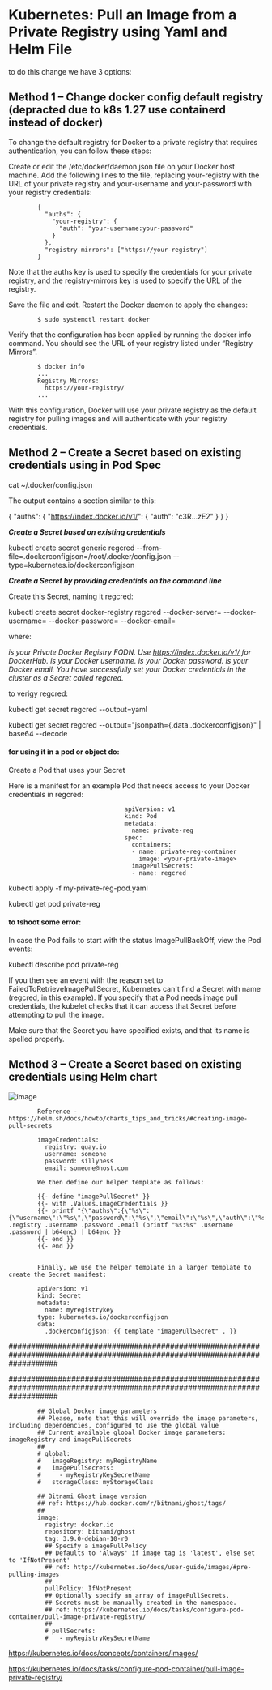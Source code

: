 

# Kubernetes: Pull an Image from a Private Registry using Yaml and Helm File
to do this change we have 3 options:

## Method 1 – Change docker config default registry (depracted due to k8s 1.27 use containerd instead of docker)

To change the default registry for Docker to a private registry that requires authentication, you can follow these steps:

Create or edit the /etc/docker/daemon.json file on your Docker host machine.
Add the following lines to the file, replacing your-registry with the URL of your private registry and your-username and your-password with your registry credentials:

            {
              "auths": {
                "your-registry": {
                  "auth": "your-username:your-password"
                }
              },
              "registry-mirrors": ["https://your-registry"]
            }

Note that the auths key is used to specify the credentials for your private registry, and the registry-mirrors key is used to specify the URL of the registry.

Save the file and exit.
Restart the Docker daemon to apply the changes:

            $ sudo systemctl restart docker
            
Verify that the configuration has been applied by running the docker info command. You should see the URL of your registry listed under “Registry Mirrors”.

            $ docker info
            ...
            Registry Mirrors:
              https://your-registry/
            ...

With this configuration, Docker will use your private registry as the default registry for pulling images and will authenticate with your registry credentials.


## Method 2 – Create a Secret based on existing credentials using in Pod Spec


cat ~/.docker/config.json

The output contains a section similar to this:


{
    "auths": {
        "https://index.docker.io/v1/": {
            "auth": "c3R...zE2"
        }
    }
}



***Create a Secret based on existing credentials***


kubectl create secret generic regcred     --from-file=.dockerconfigjson=/root/.docker/config.json     --type=kubernetes.io/dockerconfigjson



***Create a Secret by providing credentials on the command line***

Create this Secret, naming it regcred:

kubectl create secret docker-registry regcred --docker-server=<your-registry-server> --docker-username=<your-name> --docker-password=<your-pword> --docker-email=<your-email>

where:

_<your-registry-server> is your Private Docker Registry FQDN. Use https://index.docker.io/v1/ for DockerHub.
<your-name> is your Docker username.
<your-pword> is your Docker password.
<your-email> is your Docker email.
You have successfully set your Docker credentials in the cluster as a Secret called regcred._



to verigy regcred:


kubectl get secret regcred --output=yaml


kubectl get secret regcred --output="jsonpath={.data.\.dockerconfigjson}" | base64 --decode


#### for using it in a pod or object do:

Create a Pod that uses your Secret 

Here is a manifest for an example Pod that needs access to your Docker credentials in regcred:


                                    
                                    apiVersion: v1
                                    kind: Pod
                                    metadata:
                                      name: private-reg
                                    spec:
                                      containers:
                                      - name: private-reg-container
                                        image: <your-private-image>
                                      imagePullSecrets:
                                      - name: regcred
                                    
                                    

kubectl apply -f my-private-reg-pod.yaml


kubectl get pod private-reg


#### to tshoot some error:

In case the Pod fails to start with the status ImagePullBackOff, view the Pod events:


kubectl describe pod private-reg


If you then see an event with the reason set to FailedToRetrieveImagePullSecret, Kubernetes can't find a Secret with name (regcred, in this example). If you specify that a Pod needs image pull credentials, the kubelet checks that it can access that Secret before attempting to pull the image.

Make sure that the Secret you have specified exists, and that its name is spelled properly.


## Method 3 – Create a Secret based on existing credentials using Helm chart

![image](https://github.com/zizitizi/my-devops-Roadmap/assets/123273835/b652d4ea-6849-4a53-bff6-5ab361fbdb97)

            Reference - https://helm.sh/docs/howto/charts_tips_and_tricks/#creating-image-pull-secrets
            
            imageCredentials:
              registry: quay.io
              username: someone
              password: sillyness
              email: someone@host.com
              
            We then define our helper template as follows:
            
            {{- define "imagePullSecret" }}
            {{- with .Values.imageCredentials }}
            {{- printf "{\"auths\":{\"%s\":{\"username\":\"%s\",\"password\":\"%s\",\"email\":\"%s\",\"auth\":\"%s\"}}}" .registry .username .password .email (printf "%s:%s" .username .password | b64enc) | b64enc }}
            {{- end }}
            {{- end }}
            
            
            Finally, we use the helper template in a larger template to create the Secret manifest:
            
            apiVersion: v1
            kind: Secret
            metadata:
              name: myregistrykey
            type: kubernetes.io/dockerconfigjson
            data:
              .dockerconfigjson: {{ template "imagePullSecret" . }}

###########################################################################################################################

###########################################################################################################################




            ## Global Docker image parameters
            ## Please, note that this will override the image parameters, including dependencies, configured to use the global value
            ## Current available global Docker image parameters: imageRegistry and imagePullSecrets
            ##
            # global:
            #   imageRegistry: myRegistryName
            #   imagePullSecrets:
            #     - myRegistryKeySecretName
            #   storageClass: myStorageClass
            
            ## Bitnami Ghost image version
            ## ref: https://hub.docker.com/r/bitnami/ghost/tags/
            ##
            image:
              registry: docker.io
              repository: bitnami/ghost
              tag: 3.9.0-debian-10-r0
              ## Specify a imagePullPolicy
              ## Defaults to 'Always' if image tag is 'latest', else set to 'IfNotPresent'
              ## ref: http://kubernetes.io/docs/user-guide/images/#pre-pulling-images
              ##
              pullPolicy: IfNotPresent
              ## Optionally specify an array of imagePullSecrets.
              ## Secrets must be manually created in the namespace.
              ## ref: https://kubernetes.io/docs/tasks/configure-pod-container/pull-image-private-registry/
              ##
              # pullSecrets:
              #   - myRegistryKeySecretName



https://kubernetes.io/docs/concepts/containers/images/

https://kubernetes.io/docs/tasks/configure-pod-container/pull-image-private-registry/





